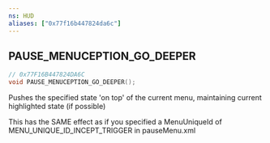 ```yaml
---
ns: HUD
aliases: ["0x77f16b447824da6c"]
---
```

## PAUSE_MENUCEPTION_GO_DEEPER

```c
// 0x77F16B447824DA6C
void PAUSE_MENUCEPTION_GO_DEEPER();
```

Pushes the specified state 'on top' of the current menu, maintaining current highlighted state (if possible)

This has the SAME effect as if you specified a MenuUniqueId of MENU_UNIQUE_ID_INCEPT_TRIGGER in pauseMenu.xml

